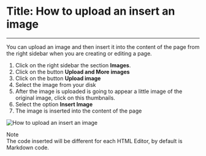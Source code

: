# Title: How to upload an insert an image
<!-- Position: 2 -->
<!-- Date: 2017-08-24 22:00:00 -->
---
You can upload an image and then insert it into the content of the page from the right sidebar when you are creating or editing a page.

1. Click on the right sidebar the section **Images**.
2. Click on the button **Upload and More images**
3. Click on the button **Upload image**
4. Select the image from your disk
5. After the image is uploaded is going to appear a little image of the original image, click on this thumbnails.
6. Select the option **Insert Image**
7. The image is inserted into the content of the page

![How to upload an insert an image](https://df6m0u2ovo2fu.cloudfront.net/images/documentation-english/how-to-create-new-content.png)

<div markdown="1" class="note">
<div class="note-title">Note</div>
The code inserted will be different for each HTML Editor, by default is Markdown code.
</div>
